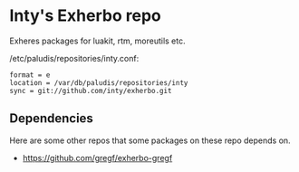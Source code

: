Inty's Exherbo repo
===================

Exheres packages for luakit, rtm, moreutils etc.

/etc/paludis/repositories/inty.conf:

    format = e
    location = /var/db/paludis/repositories/inty
    sync = git://github.com/inty/exherbo.git

Dependencies
-----------

Here are some other repos that some packages on these repo depends on.

  - https://github.com/gregf/exherbo-gregf

